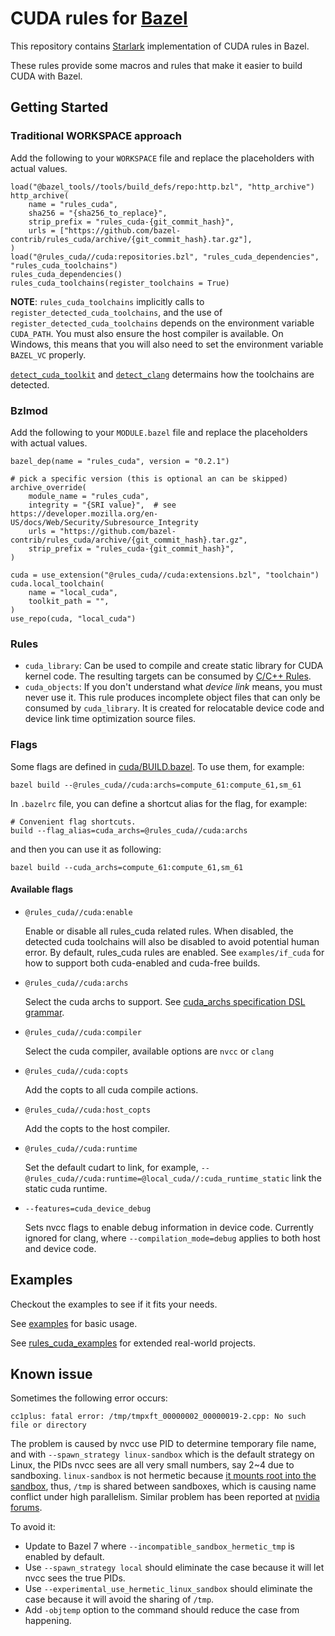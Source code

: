 # CUDA rules for [Bazel](https://bazel.build)

This repository contains [Starlark](https://github.com/bazelbuild/starlark) implementation of CUDA rules in Bazel.

These rules provide some macros and rules that make it easier to build CUDA with Bazel.

## Getting Started

### Traditional WORKSPACE approach

Add the following to your `WORKSPACE` file and replace the placeholders with actual values.

```starlark
load("@bazel_tools//tools/build_defs/repo:http.bzl", "http_archive")
http_archive(
    name = "rules_cuda",
    sha256 = "{sha256_to_replace}",
    strip_prefix = "rules_cuda-{git_commit_hash}",
    urls = ["https://github.com/bazel-contrib/rules_cuda/archive/{git_commit_hash}.tar.gz"],
)
load("@rules_cuda//cuda:repositories.bzl", "rules_cuda_dependencies", "rules_cuda_toolchains")
rules_cuda_dependencies()
rules_cuda_toolchains(register_toolchains = True)
```

**NOTE**: `rules_cuda_toolchains` implicitly calls to `register_detected_cuda_toolchains`, and the use of
`register_detected_cuda_toolchains` depends on the environment variable `CUDA_PATH`. You must also ensure the
host compiler is available. On Windows, this means that you will also need to set the environment variable
`BAZEL_VC` properly.

[`detect_cuda_toolkit`](https://github.com/bazel-contrib/rules_cuda/blob/5633f0c0f7/cuda/private/repositories.bzl#L28-L58)
and [`detect_clang`](https://github.com/bazel-contrib/rules_cuda/blob/5633f0c0f7/cuda/private/repositories.bzl#L143-L166)
determains how the toolchains are detected.

### Bzlmod

Add the following to your `MODULE.bazel` file and replace the placeholders with actual values.

```starlark
bazel_dep(name = "rules_cuda", version = "0.2.1")

# pick a specific version (this is optional an can be skipped)
archive_override(
    module_name = "rules_cuda",
    integrity = "{SRI value}",  # see https://developer.mozilla.org/en-US/docs/Web/Security/Subresource_Integrity
    urls = "https://github.com/bazel-contrib/rules_cuda/archive/{git_commit_hash}.tar.gz",
    strip_prefix = "rules_cuda-{git_commit_hash}",
)

cuda = use_extension("@rules_cuda//cuda:extensions.bzl", "toolchain")
cuda.local_toolchain(
    name = "local_cuda",
    toolkit_path = "",
)
use_repo(cuda, "local_cuda")
```

### Rules

- `cuda_library`: Can be used to compile and create static library for CUDA kernel code. The resulting targets can be
  consumed by [C/C++ Rules](https://bazel.build/reference/be/c-cpp#rules).
- `cuda_objects`: If you don't understand what _device link_ means, you must never use it. This rule produces incomplete
  object files that can only be consumed by `cuda_library`. It is created for relocatable device code and device link
  time optimization source files.

### Flags

Some flags are defined in [cuda/BUILD.bazel](cuda/BUILD.bazel). To use them, for example:

```
bazel build --@rules_cuda//cuda:archs=compute_61:compute_61,sm_61
```

In `.bazelrc` file, you can define a shortcut alias for the flag, for example:

```
# Convenient flag shortcuts.
build --flag_alias=cuda_archs=@rules_cuda//cuda:archs
```

and then you can use it as following:

```
bazel build --cuda_archs=compute_61:compute_61,sm_61
```

#### Available flags

- `@rules_cuda//cuda:enable`

  Enable or disable all rules_cuda related rules. When disabled, the detected cuda toolchains will also be disabled to avoid potential human error.
  By default, rules_cuda rules are enabled. See `examples/if_cuda` for how to support both cuda-enabled and cuda-free builds.

- `@rules_cuda//cuda:archs`

  Select the cuda archs to support. See [cuda_archs specification DSL grammar](https://github.com/bazel-contrib/rules_cuda/blob/5633f0c0f7/cuda/private/rules/flags.bzl#L14-L44).

- `@rules_cuda//cuda:compiler`

  Select the cuda compiler, available options are `nvcc` or `clang`

- `@rules_cuda//cuda:copts`

  Add the copts to all cuda compile actions.

- `@rules_cuda//cuda:host_copts`

  Add the copts to the host compiler.

- `@rules_cuda//cuda:runtime`

  Set the default cudart to link, for example, `--@rules_cuda//cuda:runtime=@local_cuda//:cuda_runtime_static` link the static cuda runtime.

- `--features=cuda_device_debug`

  Sets nvcc flags to enable debug information in device code.
  Currently ignored for clang, where `--compilation_mode=debug` applies to both
  host and device code.

## Examples

Checkout the examples to see if it fits your needs.

See [examples](./examples) for basic usage.

See [rules_cuda_examples](https://github.com/cloudhan/rules_cuda_examples) for extended real-world projects.

## Known issue

Sometimes the following error occurs:

```
cc1plus: fatal error: /tmp/tmpxft_00000002_00000019-2.cpp: No such file or directory
```

The problem is caused by nvcc use PID to determine temporary file name, and with `--spawn_strategy linux-sandbox` which is the default strategy on Linux, the PIDs nvcc sees are all very small numbers, say 2~4 due to sandboxing. `linux-sandbox` is not hermetic because [it mounts root into the sandbox](https://docs.bazel.build/versions/main/command-line-reference.html#flag--experimental_use_hermetic_linux_sandbox), thus, `/tmp` is shared between sandboxes, which is causing name conflict under high parallelism. Similar problem has been reported at [nvidia forums](https://forums.developer.nvidia.com/t/avoid-generating-temp-files-in-tmp-while-nvcc-compiling/197657/10).

To avoid it:

- Update to Bazel 7 where `--incompatible_sandbox_hermetic_tmp` is enabled by default.
- Use `--spawn_strategy local` should eliminate the case because it will let nvcc sees the true PIDs.
- Use `--experimental_use_hermetic_linux_sandbox` should eliminate the case because it will avoid the sharing of `/tmp`.
- Add `-objtemp` option to the command should reduce the case from happening.
